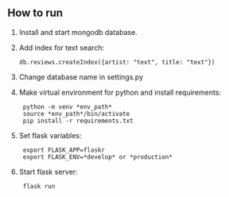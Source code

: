 
How to run
----------

1. Install and start mongodb database.
1. Add index for text search:

       db.reviews.createIndex({artist: "text", title: "text"})
1. Change database name in settings.py
1. Make virtual environment for python and install requirements:

        python -m venv *env_path*
        source *env_path*/bin/activate
        pip install -r requirements.txt
1.
    Set flask variables:

        export FLASK_APP=flaskr
        export FLASK_ENV=*develop* or *production*
1. Start flask server:

        flask run
